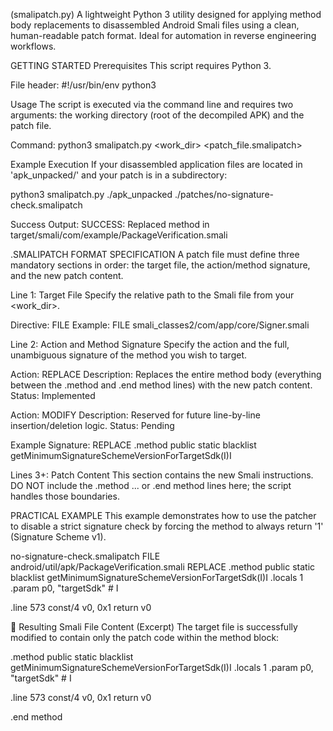 (smalipatch.py)
A lightweight Python 3 utility designed for applying method body replacements to disassembled Android Smali files using a clean, human-readable patch format. Ideal for automation in reverse engineering workflows.

 GETTING STARTED
Prerequisites
This script requires Python 3.

File header:
#!/usr/bin/env python3

Usage
The script is executed via the command line and requires two arguments: the working directory (root of the decompiled APK) and the patch file.

Command:
python3 smalipatch.py <work_dir> <patch_file.smalipatch>

Example Execution
If your disassembled application files are located in 'apk_unpacked/' and your patch is in a subdirectory:

python3 smalipatch.py ./apk_unpacked ./patches/no-signature-check.smalipatch

Success Output:
SUCCESS: Replaced method in target/smali/com/example/PackageVerification.smali

 .SMALIPATCH FORMAT SPECIFICATION
A patch file must define three mandatory sections in order: the target file, the action/method signature, and the new patch content.

Line 1: Target File
Specify the relative path to the Smali file from your <work_dir>.

Directive: FILE
Example: FILE smali_classes2/com/app/core/Signer.smali

Line 2: Action and Method Signature
Specify the action and the full, unambiguous signature of the method you wish to target.

Action: REPLACE
Description: Replaces the entire method body (everything between the .method and .end method lines) with the new patch content.
Status: Implemented

Action: MODIFY
Description: Reserved for future line-by-line insertion/deletion logic.
Status: Pending

Example Signature:
REPLACE .method public static blacklist getMinimumSignatureSchemeVersionForTargetSdk(I)I

Lines 3+: Patch Content
This section contains the new Smali instructions. DO NOT include the .method ... or .end method lines here; the script handles those boundaries.

 PRACTICAL EXAMPLE
This example demonstrates how to use the patcher to disable a strict signature check by forcing the method to always return '1' (Signature Scheme v1).

no-signature-check.smalipatch
FILE android/util/apk/PackageVerification.smali
REPLACE .method public static blacklist getMinimumSignatureSchemeVersionForTargetSdk(I)I
.locals 1
.param p0, "targetSdk"    # I

.line 573
const/4 v0, 0x1
return v0

📝 Resulting Smali File Content (Excerpt)
The target file is successfully modified to contain only the patch code within the method block:

.method public static blacklist getMinimumSignatureSchemeVersionForTargetSdk(I)I
.locals 1
.param p0, "targetSdk"    # I

.line 573
const/4 v0, 0x1
return v0

.end method
